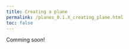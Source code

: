 ```yaml
---
title: Creating a plane
permalink: /planes_0.1.X_creating_plane.html
toc: false
---
```


Comming soon!
